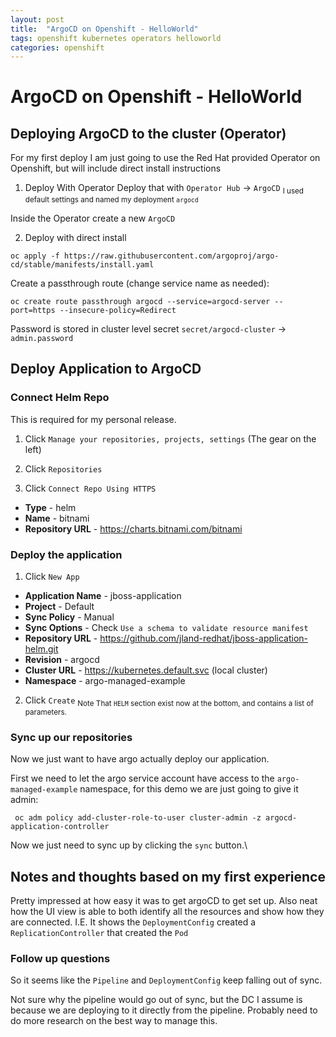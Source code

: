 ```yaml
---
layout: post
title:  "ArgoCD on Openshift - HelloWorld"
tags: openshift kubernetes operators helloworld
categories: openshift
---
```


# ArgoCD on Openshift - HelloWorld


## Deploying ArgoCD to the cluster (Operator)

For my first deploy I am just going to use the Red Hat provided Operator on Openshift, but will include direct install instructions

1. Deploy With Operator
  Deploy that with `Operator Hub` -> `ArgoCD`
  <sub>I used default settings and named my deployment `argocd`</sub>

  Inside the Operator create a new `ArgoCD`

2. Deploy with direct install
```
oc apply -f https://raw.githubusercontent.com/argoproj/argo-cd/stable/manifests/install.yaml
```

Create a passthrough route (change service name as needed):
```
oc create route passthrough argocd --service=argocd-server --port=https --insecure-policy=Redirect
```

Password is stored in cluster level secret `secret/argocd-cluster` -> `admin.password`


## Deploy Application to ArgoCD


### Connect Helm Repo

This is required for my personal release.

1. Click `Manage your repositories, projects, settings` (The gear on the left)

2. Click `Repositories`

3. Click `Connect Repo Using HTTPS`
  * **Type** - helm
  * **Name** - bitnami
  * **Repository URL** - https://charts.bitnami.com/bitnami

### Deploy the application

1. Click `New App`
* **Application Name** - jboss-application
* **Project** - Default
* **Sync Policy** - Manual
* **Sync Options** - Check `Use a schema to validate resource manifest` 
* **Repository URL** - https://github.com/jland-redhat/jboss-application-helm.git
* **Revision** - argocd
* **Cluster URL** - https://kubernetes.default.svc (local cluster)
* **Namespace** - argo-managed-example

2. Click `Create`
<sub>Note That `HELM` section exist now at the bottom, and contains a list of parameters.<sub>

### Sync up our repositories

Now we just want to have argo actually deploy our application.

First we need to let the argo service account have access to the `argo-managed-example` namespace, for this demo we are just going to give it admin:

```
 oc adm policy add-cluster-role-to-user cluster-admin -z argocd-application-controller
```

Now we just need to sync up by clicking the `sync` button.\


## Notes and thoughts based on my first experience

Pretty impressed at how easy it was to get argoCD to get set up. Also neat how the UI view is able to both identify all the resources and show how they are connected. I.E. It shows the `DeploymentConfig` created a `ReplicationController` that created the `Pod`

### Follow up questions

So it seems like the `Pipeline` and `DeploymentConfig` keep falling out of sync.

Not sure why the pipeline would go out of sync, but the DC I assume is because we are deploying to it directly from the pipeline. Probably need to do more research on the best way to manage this.